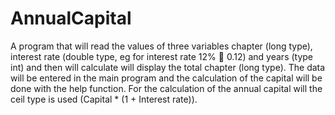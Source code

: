 # AnnualCapital
A program that will read the values of three variables chapter (long type), interest rate
(double type, eg for interest rate 12%  0.12) and years (type int) and then will calculate
will display the total chapter (long type). The data will be entered in the main
program and the calculation of the capital will be done with the help
function. For the calculation of the annual capital will
the ceil type is used (Capital * (1 + Interest rate)).
